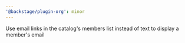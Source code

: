 ```yaml
---
'@backstage/plugin-org': minor
---
```


Use email links in the catalog's members list instead of text to display a member's email
